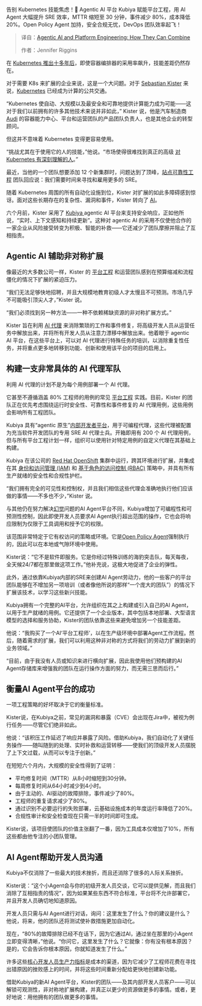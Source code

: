 <!--
title: Agentic AI和平台工程：如何结合
cover: https://cdn.thenewstack.io/media/2025/04/d688f5d6-ai-agents-platform-engineering-2.jpg
summary: 告别 Kubernetes 技能焦虑！🚀 Agentic AI 平台 Kubiya 赋能平台工程，用 AI Agent 大幅提升 SRE 效率，MTTR 缩短至 30 分钟，事件减少 80%，成本降低 20%。Open Policy Agent 加持，安全合规无忧，DevOps 团队效率起飞！
-->

告别 Kubernetes 技能焦虑！🚀 Agentic AI 平台 Kubiya 赋能平台工程，用 AI Agent 大幅提升 SRE 效率，MTTR 缩短至 30 分钟，事件减少 80%，成本降低 20%。Open Policy Agent 加持，安全合规无忧，DevOps 团队效率起飞！

> 译自：[Agentic AI and Platform Engineering: How They Can Combine](https://thenewstack.io/agentic-ai-and-platform-engineering-how-they-can-combine/)
> 
> 作者：Jennifer Riggins

在 [Kubernetes 推出十多年后](https://thenewstack.io/how-the-kubernetes-community-celebrated-its-10th-anniversary/)，即使容器编排器的采用率飙升，技能差距仍然存在。

对于需要 K8s 来扩展的企业来说，这是一个大问题。对于 [Sebastian Kister](https://www.linkedin.com/in/sebastiankister/) 来说，[Kubernetes](https://thenewstack.io/kubernetes/) 已经成为计算的公共交通。

“Kubernetes 使自动、大规模以及最安全和可靠地提供计算能力成为可能——这对于我们以前拥有的许多其他技术来说并非如此，” Kister 说，他是汽车制造商 [Audi](https://www.audi.com/en/company/) 的容器能力中心、平台和运营团队的产品团队负责人，也是其他企业的转型顾问。

但这并不意味着 Kubernetes 变得更容易使用。

“挑战尤其在于使用它的人的技能，”他说。“市场使得很难找到真正的高级 [对 Kubernetes 有深刻理解的人](https://thenewstack.io/talent-shortages-shouldnt-kill-your-cloud-native-journey/)。”

最近，当他的一个团队想要添加 12 个新集群时，问题达到了顶峰，[站点可靠性工程](https://thenewstack.io/google-sre-site-reliability-engineering-at-a-global-scale/) 团队回应说：我们需要时间来寻找和雇用更多的 SRE。

随着 Kubernetes 周围的所有自动化设施到位，Kister 对扩展的如此多障碍感到惊讶。面对这些长期存在的复杂性、漏洞和事件，Kister 转向了 [AI](https://thenewstack.io/ai/)。

六个月前，Kister 采用了 [Kubiya ](https://www.kubiya.ai/)agentic AI 平台来支持安全响应，正如他所说，“实时、上下文感知和持续更新”。这种对 agentic AI 的采用不仅使他合作的一家企业从风险接受转变为积极、智能的补救——它还减少了团队摩擦并阻止了互相指责。

## Agentic AI 辅助非对称扩展

像最近的大多数公司一样，Kister 的 [平台工程](https://thenewstack.io/platform-engineering/) 和运营团队感到在预算缩减和流程僵化的情况下扩展的紧迫压力。

“我们无法足够快地招聘，并且大规模地教育初级人才太慢且不可预测。市场几乎不可能吸引顶尖人才，”Kister 说。

“我们必须找到另一种方法——一种不依赖稀缺资源的非对称扩展方式。”

Kister 旨在利用 [AI 代理](https://thenewstack.io/ai-agents/) 来消除繁琐的工作和事件修复，将高级开发人员从运营任务中解放出来，并将所有开发人员从注意力漂移中解放出来。他着眼于 agentic AI 平台，在这些平台上，可以对 AI 代理进行特殊任务的培训，以消除重复性任务，并将重点更多地转移到功能、创新和使用该平台的项目的启用上。

## 构建一支非常具体的 AI 代理军队

利用 AI 代理的计划不是为每个用例部署一个 AI 代理。

它甚至不遵循涵盖 80% 工程师的用例的常见 [平台工程](https://thenewstack.io/platform-engineering/) 实践。目前，Kister 的团队正在优先考虑围绕运行时安全性、可靠性和事件修复的 AI 代理用例，这些用例会影响所有工程团队。

Kubiya 具有“agentic 原生”[内部开发者平台](https://thenewstack.io/7-core-elements-of-an-internal-developer-platform/)，用于可编程代理，这些代理被配置为充当软件开发团队的专用 SRE AI 代理士兵。开箱即用有 200 个 AI 代理用例，但与所有平台工程计划一样，组织可以使用针对特定用例的自定义代理在其基础上构建。

Kubiya 在该公司的 [Red Hat OpenShift](https://www.openshift.com/try?utm_content=inline+mention) 集群中运行，跨其环境进行扩展，并集成在其 [身份和访问管理 (IAM)](https://thenewstack.io/10-best-practices-for-building-a-robust-iam-strategy-in-2024/) 和 [基于角色的访问控制 (RBAC)](https://thenewstack.io/role-based-access-control-five-common-authorization-patterns/) 策略中，并具有所有生产就绪的安全性和合规性护栏。

“我们拥有完全的可见性和控制权，并且我们相信这些代理会准确地执行他们应该做的事情——不多也不少，”Kister 说。

与其他仍在努力解决[幻觉](https://thenewstack.io/ai-agentic-evaluation-tools-help-devs-fight-hallucinations/)问题的AI Agent平台不同，Kubiya增加了可编程性和可预测性控制，因此即使开发人员要求AI Agent执行超出范围的操作，它也会将响应限制为仅限于工具调用和授予它的权限。

该范围非常特定于它有权访问的策略或环境。它是[Open Policy Agent](https://thenewstack.io/the-open-policy-agent-journey-from-sandbox-to-graduation/)强制执行的，因此可以在本地或气隙环境中使用。

Kister说：“它不是软件即服务。它是你经过特殊训练的海豹突击队，每天每夜，全天候24/7都在那里做这项工作。”他补充说，这极大地促进了企业的弹性。

此外，通过依靠Kubiya内部的SRE来创建AI Agent劳动力，他的一些客户的平台团队能够在不增加另一项培训（或者像他所说的那样“一个庞大的团队”）的情况下扩展该技术，以学习这些新兴技能。

Kubiya拥有一个完整的AI平台，允许组织在其之上构建或引入自己的AI Agent，以用于生产就绪的用例。它还提供了一个企业版本，其中包括本地部署、大型语言模型的选择和服务协助，Kister的团队依靠这些来避免增加另一个技能差距。

他说：“我购买了一个AI‘平台工程师’，以在生产级环境中部署Agent工作流程。然后，随着需求的扩展，我们可以利用这种非对称的方式将我们的劳动力扩展到新的业务领域。”

“目前，由于我没有人员或知识来进行横向扩展，因此我使用他们预构建的AI Agent存储库来增强我的团队在运行操作方面的努力，而无需三思而后行。”

## 衡量AI Agent平台的成功

一项工程策略的好坏取决于它的衡量标准。

Kister说，在Kubiya之前，常见的漏洞和暴露（CVE）会出现在Jira中，被视为例行任务——尽管它们绝非如此。

他说：“该积压工作延迟了响应并暴露了风险。借助Kubiya，我们自动化了关键任务操作——随叫随到的处理、实时补救和运营转移——使我们的顶级开发人员摆脱了上下文过载，从而可以专注于创新。”

在短短六个月内，大规模的安全性得到了证明：

- 平均修复时间（MTTR）从8小时缩短到30分钟。
- 每周修复时间从64小时减少到4小时。
- 由于主动的、AI驱动的故障排除，事件减少了80%。
- 工程师的重复请求减少了80%。
- 通过识别不必要运行的失败部署，云基础设施成本的年度运行率降低了20%。
- 合规性审计和安全检查现在只需一半的时间即可生成。

Kister说，该项目使团队的价值主张翻了一番，因为工具成本仅增加了10%，所有这些都由他专注的小团队管理。

## AI Agent帮助开发人员沟通

Kubiya不仅消除了一些最大的技术挫折，而且还消除了很多的人际关系挫折。

Kister说：“这个小Agent会与你的初级开发人员交谈，它可以提供见解，而且我们消除了互相指责的情况”，因为如果某些东西不符合标准，平台将不允许部署它，并且开发人员确切地知道原因。

开发人员只需与AI Agent进行对话，询问：这里发生了什么？你的建议是什么？他说，将来，他的团队还将测试使补救措施更加自动化。

现在，“80%的故障排除已经不在话下，因为它通过AI，通过坐在那里的小Agent立即变得清晰，”他说。“你问它，这里发生了什么？它就像：你有没有根本原因？是的，它会告诉你根本原因，你就知道发生了什么。”

许多这些[核心开发人员生产力指标](https://thenewstack.io/4-north-star-metrics-for-platform-engineering-teams/)是成本的渠道，因为它减少了工程师花费在寻找出错原因的挫败感上的时间，并将这些时间重新分配给更快地创建新功能。

借助Kubiya的新AI Agent平台，Kister的团队——及其内部开发人员客户——可以解锁可观测性，非对称地扩展构建，并真正以更少的资源做更多的事情。或者，更好地说：用他拥有的团队做更多的事情。